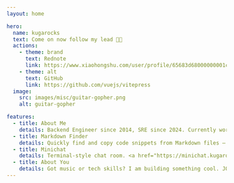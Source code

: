 ```yaml
---
layout: home

hero:
  name: kugarocks
  text: Come on now follow my lead 🎸🤘
  actions:
    - theme: brand
      text: Rednote
      link: https://www.xiaohongshu.com/user/profile/65683d68000000001c01b1e5
    - theme: alt
      text: GitHub
      link: https://github.com/vuejs/vitepress
  image:
    src: images/misc/guitar-gopher.png
    alt: guitar-gopher

features:
  - title: About Me
    details: Backend Engineer since 2014, SRE since 2024. Currently working at <a href="https://www.oschina.net" target="_blank">OSCHINA</a>.
  - title: Markdown Finder
    details: Quickly find and copy code snippets from Markdown files — no mouse needed.
  - title: Minichat
    details: Terminal-style chat room. <a href="https://minichat.kugarocks.com" target="_blank">https://minichat.kugarocks.com</a>
  - title: About You
    details: Got music or tech skills? I am building something cool. JOIN ME!
---
```

